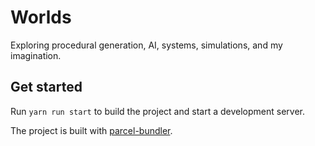 # Worlds

Exploring procedural generation, AI, systems, simulations, and my imagination.

## Get started

Run `yarn run start` to build the project and start a development server.

The project is built with [parcel-bundler](https://github.com/parcel-bundler/parcel).
